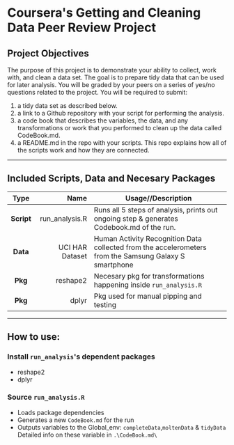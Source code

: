
# Coursera's Getting and Cleaning Data Peer Review Project
## Project Objectives
The purpose of this project is to demonstrate your ability to collect, work with, and clean a data set. The goal is to prepare tidy data that can be used for later analysis. You will be graded by your peers on a series of yes/no questions related to the project. You will be required to submit: 
1) a tidy data set as described below.
2) a link to a Github repository with your script for performing the analysis.
3) a code book that describes the variables, the data, and any transformations or work that you performed to clean up the data called CodeBook.md. 
4) a README.md in the repo with your scripts. This repo explains how all of the scripts work and how they are connected.

* * *

## Included Scripts, Data and Necesary Packages

|Type|Name|Usage//Description|
|:---:|---:|---|
|**Script**|run_analysis.R| Runs all 5 steps of analysis, prints out ongoing step & generates Codebook.md of the run.|
|**Data**|UCI HAR Dataset | Human Activity Recognition Data collected from the accelerometers from the Samsung Galaxy S smartphone|
|**Pkg**|reshape2|Necesary pkg for transformations happening inside `run_analysis.R`|
|**Pkg**|dplyr| Pkg used for manual pipping and testing|
* * *
## How to use:
### Install `run_analysis`'s dependent packages
* reshape2
* dplyr

### Source `run_analysis.R`
* Loads package dependencies
* Generates a new `CodeBook.md` for the run
* Outputs variables to the Global_env: `completeData`,`moltenData` & `tidyData`\
	Detailed info on these variable in `.\CodeBook.md\`

